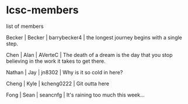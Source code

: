 # lcsc-members
list of members

Becker | Becker | barrybecker4 | the longest journey begins with a single step.

Chen | Alan | AVerteC | The death of a dream is the day that you stop believing in the work it takes to get there.

Nathan | Jay | jn8302 | Why is it so cold in here?

Cheng | Kyle | kcheng0222 | Git outta here

Fong | Sean | seancnfg | It's raining too much this week...

